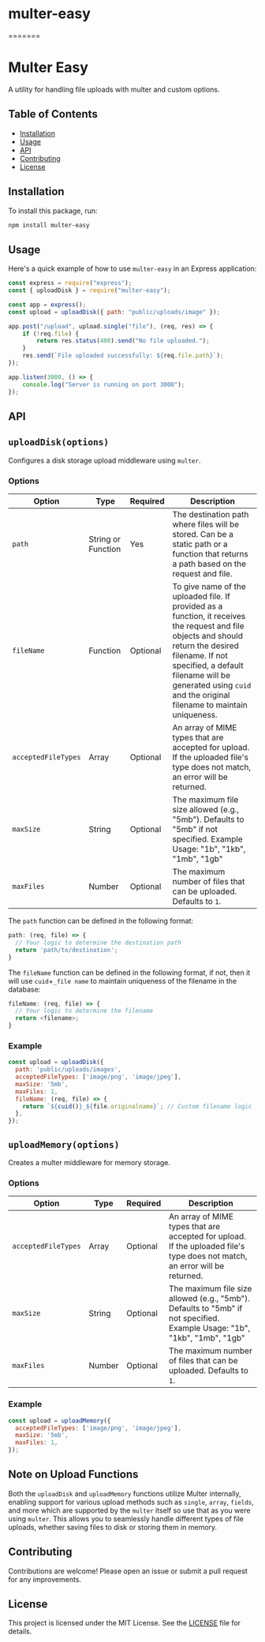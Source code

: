 # multer-easy
=======
# Multer Easy

A utility for handling file uploads with multer and custom options.

## Table of Contents

- [Installation](#installation)
- [Usage](#usage)
- [API](#api)
- [Contributing](#contributing)
- [License](#license)

## Installation

To install this package, run:

```bash
npm install multer-easy
```

## Usage

Here's a quick example of how to use `multer-easy` in an Express application:

```javascript
const express = require("express");
const { uploadDisk } = require("multer-easy");

const app = express();
const upload = uploadDisk({ path: "public/uploads/image" });

app.post("/upload", upload.single("file"), (req, res) => {
    if (!req.file) {
        return res.status(400).send("No file uploaded.");
    }
    res.send(`File uploaded successfully: ${req.file.path}`);
});

app.listen(3000, () => {
    console.log("Server is running on port 3000");
});
```

## API

## `uploadDisk(options)`

Configures a disk storage upload middleware using `multer`.

### Options

| Option            | Type               | Required | Description                                                                                           |
|-------------------|--------------------|----------|-------------------------------------------------------------------------------------------------------|
| `path`            | String or Function | Yes    | The destination path where files will be stored. Can be a static path or a function that returns a path based on the request and file. |
| `fileName`        | Function    | Optional |To give name of the uploaded file. If provided as a function, it receives the request and file objects and should return the desired filename. If not specified, a default filename will be generated using `cuid` and the original filename to maintain uniqueness. |
| `acceptedFileTypes` | Array            | Optional       | An array of MIME types that are accepted for upload. If the uploaded file's type does not match, an error will be returned. |
| `maxSize`        | String             | Optional       | The maximum file size allowed (e.g., "5mb"). Defaults to "5mb" if not specified.  Example Usage: "1b", "1kb", "1mb", "1gb"     |
| `maxFiles`       | Number             | Optional       | The maximum number of files that can be uploaded. Defaults to `1`.                     |

The `path` function can be defined in the following format:

```javascript
path: (req, file) => {
  // Your logic to determine the destination path
  return 'path/to/destination';
}
```
The `fileName` function can be defined in the following format, if not, then it will use `cuid`+`_file name` to maintain uniqueness of the filename in the database:
```javascript
fileName: (req, file) => {
  // Your logic to determine the filename
  return <filename>;
}
```

### Example

```javascript
const upload = uploadDisk({
  path: 'public/uploads/images',
  acceptedFileTypes: ['image/png', 'image/jpeg'],
  maxSize: '5mb',
  maxFiles: 1,
  fileName: (req, file) => {
    return `${cuid()}_${file.originalname}`; // Custom filename logic
  },
});

```

## `uploadMemory(options)`

Creates a multer middleware for memory storage.

### Options

| Option            | Type               | Required | Description                                                                                           |
|-------------------|--------------------|----------|-------------------------------------------------------------------------------------------------------|
| `acceptedFileTypes` | Array            | Optional       |An array of MIME types that are accepted for upload. If the uploaded file's type does not match, an error will be returned. |
| `maxSize`        | String             | Optional       |The maximum file size allowed (e.g., "5mb"). Defaults to "5mb" if not specified.  Example Usage: "1b", "1kb", "1mb", "1gb"     |
| `maxFiles`       | Number             | Optional       |The maximum number of files that can be uploaded. Defaults to `1`.                    |

### Example

```javascript
const upload = uploadMemory({
  acceptedFileTypes: ['image/png', 'image/jpeg'],
  maxSize: '5mb',
  maxFiles: 1,
});

```

## Note on Upload Functions

Both the `uploadDisk` and `uploadMemory` functions utilize Multer internally, enabling support for various upload methods such as `single`, `array`, `fields`, and more which are supported by the `multer` itself so use that as you were using `multer`. This allows you to seamlessly handle different types of file uploads, whether saving files to disk or storing them in memory.



## Contributing

Contributions are welcome! Please open an issue or submit a pull request for any improvements.

## License

This project is licensed under the MIT License. See the [LICENSE](LICENSE) file for details.
